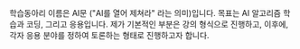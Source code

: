 학습동아리 이름은 AI문 ("AI를 열어 제쳐라" 라는 의미)입니다.
목표는 AI 알고리즘 학습과 코딩, 그리고 응용입니다.
제가 기본적인 부분은 강의 형식으로 진행하고, 이후에,
각자 응용 분야를 정하여 토론하는 형태로 진행하고자 합니다.
